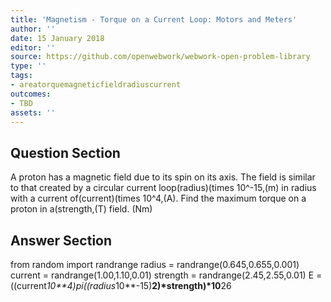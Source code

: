 ```yaml
---
title: 'Magnetism - Torque on a Current Loop: Motors and Meters'
author: ''
date: 15 January 2018
editor: ''
source: https://github.com/openwebwork/webwork-open-problem-library
type: ''
tags:
- areatorquemagneticfieldradiuscurrent
outcomes:
- TBD
assets: ''
---
```


## Question Section 

A proton has a magnetic field due to its spin on its axis. The field is similar to that created by a circular current loop(radius)(times 10^-15,(m) in radius with a current of(current)(times 10^4,(A). Find the maximum torque on a proton in a(strength,(T) field.
(Nm)


## Answer Section

from random import randrange
radius = randrange(0.645,0.655,0.001)
current = randrange(1.00,1.10,0.01)
strength = randrange(2.45,2.55,0.01)
E = ((current*10**4)*pi*((radius*10**-15)**2)*strength)*10**26